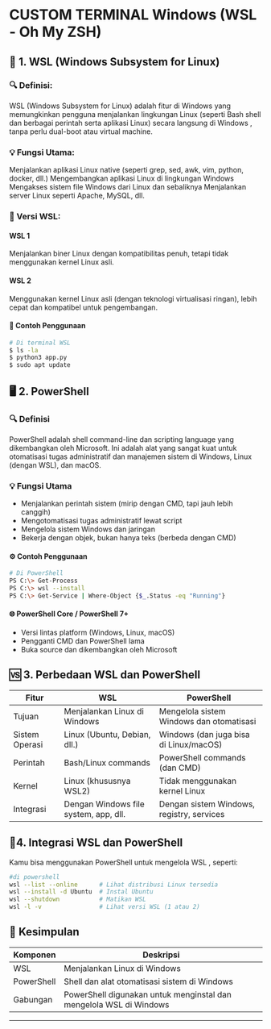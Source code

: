 # CUSTOM TERMINAL Windows (WSL - Oh My ZSH)

## 🧩 1. WSL (Windows Subsystem for Linux)

### 🔍 Definisi:

WSL (Windows Subsystem for Linux) adalah fitur di Windows yang memungkinkan pengguna menjalankan lingkungan Linux (seperti Bash shell dan berbagai perintah serta aplikasi Linux) secara langsung di Windows , tanpa perlu dual-boot atau virtual machine.

### 💡 Fungsi Utama:

Menjalankan aplikasi Linux native (seperti grep, sed, awk, vim, python, docker, dll.)
Mengembangkan aplikasi Linux di lingkungan Windows
Mengakses sistem file Windows dari Linux dan sebaliknya
Menjalankan server Linux seperti Apache, MySQL, dll.

### 🧱 Versi WSL:

#### WSL 1

Menjalankan biner Linux dengan kompatibilitas penuh, tetapi tidak menggunakan kernel Linux asli.

#### WSL 2

Menggunakan kernel Linux asli (dengan teknologi virtualisasi ringan), lebih cepat dan kompatibel untuk pengembangan.

#### 🧪 Contoh Penggunaan

```bash
# Di terminal WSL
$ ls -la
$ python3 app.py
$ sudo apt update
```

## 🖥️ 2. PowerShell

### 🔍 Definisi

PowerShell adalah shell command-line dan scripting language yang dikembangkan oleh Microsoft. Ini adalah alat yang sangat kuat untuk otomatisasi tugas administratif dan manajemen sistem di Windows, Linux (dengan WSL), dan macOS.

### 💡 Fungsi Utama

- Menjalankan perintah sistem (mirip dengan CMD, tapi jauh lebih canggih)
- Mengotomatisasi tugas administratif lewat script
- Mengelola sistem Windows dan jaringan
- Bekerja dengan objek, bukan hanya teks (berbeda dengan CMD)

#### ⚙️ Contoh Penggunaan

```bash
# Di PowerShell
PS C:\> Get-Process
PS C:\> wsl --install
PS C:\> Get-Service | Where-Object {$_.Status -eq "Running"}
```

#### 🌐 PowerShell Core / PowerShell 7+

- Versi lintas platform (Windows, Linux, macOS)
- Pengganti CMD dan PowerShell lama
- Buka source dan dikembangkan oleh Microsoft

## 🆚 3.  Perbedaan WSL dan PowerShell

| Fitur           | WSL                                       | PowerShell                                |
|-----------------|-------------------------------------------|-------------------------------------------|
| Tujuan          | Menjalankan Linux di Windows              | Mengelola sistem Windows dan otomatisasi  |
| Sistem Operasi  | Linux (Ubuntu, Debian, dll.)              | Windows (dan juga bisa di Linux/macOS)    |
| Perintah        | Bash/Linux commands                       | PowerShell commands (dan CMD)             |
| Kernel          | Linux (khususnya WSL2)                    | Tidak menggunakan kernel Linux            |
| Integrasi       | Dengan Windows file system, app, dll.     | Dengan sistem Windows, registry, services |

## 🔄4.  Integrasi WSL dan PowerShell

Kamu bisa menggunakan PowerShell untuk mengelola WSL , seperti:

```bash
#di powershell
wsl --list --online      # Lihat distribusi Linux tersedia
wsl --install -d Ubuntu  # Instal Ubuntu
wsl --shutdown           # Matikan WSL
wsl -l -v                # Lihat versi WSL (1 atau 2)
```

## 📌 Kesimpulan

| Komponen   | Deskripsi                                                         |
|------------|-------------------------------------------------------------------|
| WSL        | Menjalankan Linux di Windows                                      |
| PowerShell | Shell dan alat otomatisasi sistem di Windows                      |
| Gabungan   | PowerShell digunakan untuk menginstal dan mengelola WSL di Windows |

---
